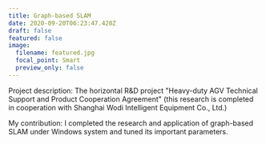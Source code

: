 ```yaml
---
title: Graph-based SLAM
date: 2020-09-20T06:23:47.420Z
draft: false
featured: false
image:
  filename: featured.jpg
  focal_point: Smart
  preview_only: false
---
```

Project description: The horizontal R&D project "Heavy-duty AGV Technical Support and Product Cooperation Agreement" (this research is completed in cooperation with Shanghai Wodi Intelligent Equipment Co., Ltd.)

My contribution: I completed the research and application of graph-based SLAM under Windows system and tuned its important parameters.